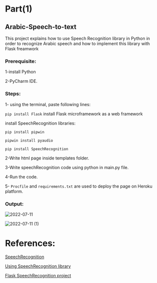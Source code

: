 # Part(1)
## Arabic-Speech-to-text
This project explains how to use Speech Recognition library in Python in order to recognize Arabic speech and how to implement this library with Flask freamwork

### Prerequisite:
1-install Python

2-PyCharm IDE.

### Steps:
1- using the terminal, paste following lines:

`pip install Flask`
install Flask microframework as a web framework

install SpeechRecognition libraries:

`pip install pipwin`

`pipwin install pyaudio`

`pip install SpeechRecognition`

2-Write html page inside templates folder.

3-Write speechRecognition code using python in main.py file.

4-Run the code.

5- `Procfile` and `requirements.txt` are used to deploy the page on Heroku platform.


### Output:

![2022-07-11](https://user-images.githubusercontent.com/73133501/178298045-25f7df98-f60b-4cae-b4a7-ef74043d50d9.png)


![2022-07-11 (1)](https://user-images.githubusercontent.com/73133501/178298177-1a9cb8ef-ccda-4b72-867f-a331fce0c377.png)


# References:

[SpeechRecognition](https://pypi.org/project/SpeechRecognition/)

[Using SpeechRecognition library](https://drive.google.com/file/d/16C6IJb9iOk4WbRVD8CnKfwaCfxs0qfiC/view)

[Flask SpeechRecognition project](https://www.youtube.com/watch?v=vuaolF-OSGY&list=LL&index=2&ab_channel=TheCodex)









